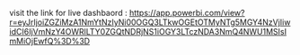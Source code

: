 visit the link for live dashbaord : https://app.powerbi.com/view?r=eyJrIjoiZGZiMzA1NmYtNzIyNi00OGQ3LTkwOGEtOTMyNTg5MGY4NzVjIiwidCI6IjVmNzY4OWRlLTY0ZGQtNDRjNS1iOGY3LTczNDA3NmQ4NWU1MSIsImMiOjEwfQ%3D%3D

